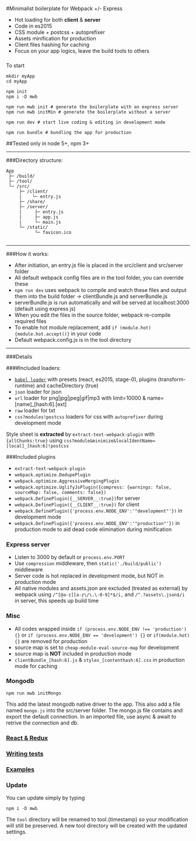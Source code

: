 #Minimalist boilerplate for Webpack +/- Express 

 * Hot loading for both **client** & **server**
 * Code in es2015
 * CSS module + postcss + autoprefixer
 * Assets minification for production
 * Client files hashing for caching
 * Focus on your app logics, leave the build tools to others

### 
  
To start
```shell
mkdir myApp
cd myApp

npm init
npm i -D mwb

npm run mwb init # generate the boilerplate with an express server
npm run mwb initMin # generate the boilerplate without a server

npm run dev # start live coding & editing in development mode

npm run bundle # bundling the app for production
```

##Tested only in node 5+, npm 3+

----------
###Directory structure:
```
App
 ├─ /build/
 ├─ /tool/
 └─ /src/ 
     ├─ /client/
     |    └─ entry.js
     ├─ /share/
     ├─ /server/
     |     ├─ entry.js
     |     ├─ app.js 
     |     └─ main.js
     └─ /static/
           └─ favicon.ico


```
---
###How it works:
* After initiation, an entry.js file is placed in the src/client and src/server folder
* All default webpack config files are in the tool folder, you can override these
* `npm run dev` uses webpack to compile and watch these files and output them into the build folder -> clientBundle.js and serverBundle.js
* serverBundle.js is run automatically and will be served at localhost:3000 (default using express js)
* When you edit the files in the source folder, webpack re-compile required files
* To enable hot module replacement, add `if (module.hot) {module.hot.accept()}` in your code
* Default webpack.config.js is in the tool directory

---
###Details

####Included loaders:
* [`babel loader`](https://github.com/babel/babel-loader) with presets (react, es2015, stage-0), plugins (transform-runtime) and cacheDirectory (true)
* `json` loader for json
* `url` loader for png|jpg|jpeg|gif|mp3 with limit=10000 & name=[name]_[hash:6].[ext]
* `raw` loader for txt
* `css?modules!postcss` loaders for css with `autoprefixer` during development mode

Style sheet is **extracted** by `extract-text-webpack-plugin` with `{allChunks:true}` using `css?module&minimize&localIdentName=[local]_[hash:6]!postcss` 

###Included plugins
* `extract-text-webpack-plugin`
* `webpack.optimize.DedupePlugin` 
* `webpack.optimize.AggressiveMergingPlugin`
* `webpack.optimize.UglifyJsPlugin({compress: {warnings: false, sourceMap: false, comments: false})` 
* `webpack.DefinePlugin({__SERVER__:true})`for server
* `webpack.DefinePlugin({__CLIENT__:true})` for client
* `webpack.DefinePlugin({'process.env.NODE_ENV':'"development"'})` in development mode
* `webpack.DefinePlugin({'process.env.NODE_ENV':'"production"'})` in production mode to aid dead code elimination during minification

### Express server
* Listen to 3000 by default or `process.env.PORT`
* Use `compression` middleware, then `static('./build/public')` middleware
* Server code is hot replaced in development mode, but NOT in production mode
* All native modules and assets.json are excluded (treated as external) by webpack using `/^[@a-z][a-z\/\.\-0-9]*$/i,` and `/^.?assets\.json$/i` in server, this speeds up build time


### Misc
* All codes wrapped inside `if (process.env.NODE_ENV !== 'production') {}` or `if (process.env.NODE_ENV == 'development') {}` or `if(module.hot) {}` are removed for production
* source map is set to `cheap-module-eval-source-map` for development
* source map is **NOT** included in production mode
* `clientBundle_[hash:6].js` & `styles_[contenthash:6].css` in production mode for caching


### Mongodb

```shell
npm run mwb initMongo
```
This add the latest mongodb native driver to the app. 
This also add a file named `mongo.js` into the src/server folder.
The mongo.js file contains and export the default connection. 
In an imported file, use async & await to retrive the connection and db. 


### [React & Redux](./doc/react.md)

### [Writing tests](./doc/writingTests.md)

### [Examples](./examples)


### Update

You can update simply by typing
```shell 
npm i -D mwb
```
The `tool` directory will be renamed to tool.{timestamp} so your modification will still be preserved. A new tool directory will be created with the updated settings.